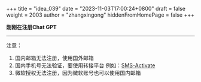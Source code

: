 +++
title = "idea_039"
date = "2023-11-03T17:00:24+0800"
draft = false
weight = 2003
author = "zhangxingong"
hiddenFromHomePage = false
+++

**刚刚在注册Chat GPT**

---

注意：
1) 国内邮箱无法注册，使用国外邮箱
2) 国内手机号无法验证，要使用转接平台 例如：[SMS-Activate](https://sms-activate.org/cn/freePrice)
3) 微软授权无法注册，因为微软账号也可以使用国内邮箱
